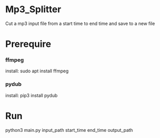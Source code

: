 # Mp3_Splitter
Cut a mp3 input file from a start time to end time and save to a new file 

# Prerequire

### ffmpeg
install: sudo apt install ffmpeg

### pydub
install: pip3 install pydub

# Run
python3 main.py input_path start_time end_time output_path
